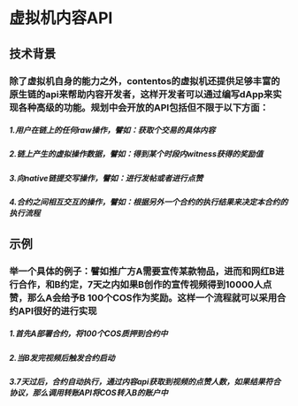 # 虚拟机内容API

## 技术背景
### 除了虚拟机自身的能力之外，contentos的虚拟机还提供足够丰富的原生链的api来帮助内容开发者，这样开发者可以通过编写dApp来实现各种高级的功能。规划中会开放的API包括但不限于以下方面：
#####	1.用户在链上的任何raw操作，譬如：获取个交易的具体内容
#####	2.链上产生的虚拟操作数据，譬如：得到某个时段内witness获得的奖励值
#####	3.向native链提交写操作，譬如：进行发帖或者进行点赞
#####	4.合约之间相互交互的操作，譬如：根据另外一个合约的执行结果来决定本合约的执行流程

## 示例
### 举一个具体的例子：譬如推广方A需要宣传某款物品，进而和网红B进行合作，和B约定，7天之内如果B创作的宣传视频得到10000人点赞，那么A会给予B 100个COS作为奖励。这样一个流程就可以采用合约API很好的进行实现
#####	1.首先A部署合约，将100个COS质押到合约中
#####	2.当B发完视频后触发合约启动
#####	3.7天过后，合约自动执行，通过内容api获取到视频的点赞人数，如果结果符合协议，那么调用转账API将COS转入B的账户中


